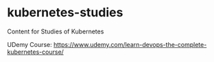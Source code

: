 # kubernetes-studies
Content for Studies of Kubernetes

UDemy Course: https://www.udemy.com/learn-devops-the-complete-kubernetes-course/
